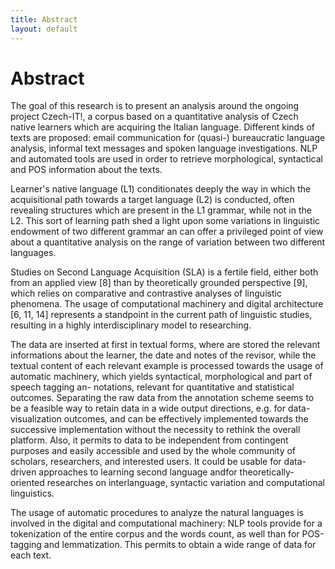 ```yaml
---
title: Abstract
layout: default
---
```

# Abstract

The goal of this research is to present an analysis around the ongoing project Czech-IT!, a corpus based on a quantitative analysis of Czech native learners which are acquiring the Italian language. Different kinds of texts are proposed: email communication for (quasi-) bureaucratic language analysis, informal text messages and spoken language investigations. 
NLP and automated tools are used in order to retrieve morphological, syntactical and POS information about the texts.

Learner's native language (L1) conditionates deeply the way in which the acquisitional path towards a target language (L2) is conducted, often revealing structures
which are present in the L1 grammar, while not in the L2. This sort of learning path shed a light upon some variations in linguistic endowment of two different
grammar an can offer a privileged point of view about a quantitative analysis on the range of variation between two different languages.

<p>Studies on Second Language Acquisition (SLA) is a fertile field, either both from an applied view [8] than by theoretically grounded perspective [9], which relies on comparative and contrastive analyses of linguistic phenomena. The usage of computational machinery and digital architecture [6, 11, 14] represents a standpoint in the current path of linguistic studies, resulting in a highly interdisciplinary model to researching.

<p>The data are inserted at first in textual forms, where are stored the relevant informations about the learner, the date and notes of the revisor, while the textual content of each relevant example is processed towards the usage of automatic machinery, which yields syntactical, morphological and part of speech tagging an-
notations, relevant for quantitative and statistical outcomes. 
Separating the raw data from the annotation scheme seems to be a feasible way to retain data in a wide output directions, e.g. for data-visualization outcomes, and can be effectively implemented towards the successive implementation without the necessity to rethink the overall platform. Also, it permits to data to be independent from contingent purposes and easily accessible and used by the whole community of scholars, researchers, and interested users.
It could be usable for data-driven approaches to learning second language andfor theoretically-oriented researches on interlanguage, syntactic variation and computational linguistics.

The usage of automatic procedures to analyze the natural languages is involved in the digital and computational machinery: NLP tools provide for a tokenization of the entire corpus and the words count, as well than for POS-tagging and lemmatization. This permits to obtain a wide range of data for each text.